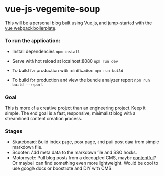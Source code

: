 # vue-js-vegemite-soup
This will be a personal blog built using Vue.js, and jump-started with the [vue webpack boilerplate](https://github.com/vuejs-templates/webpack).

### To run the application:
* Install dependencies
`npm install`

* Serve with hot reload at localhost:8080
`npm run dev`

* To build for production with minification
`npm run build`

* To build for production and view the bundle analyzer report
`npm run build --report`

### Goal
This is more of a creative project than an engineering project. Keep it simple. The end goal is a fast, responsive, minimalist blog with a streamlined content creation process.

### Stages
* Skateboard: Build index page, post page, and pull post data from simple markdown file.
* Scooter: Add meta data to the markdown file and SSO hooks.
* Motorcycle: Pull blog posts from a decoupled CMS, maybe [contentful](https://www.contentful.com/r/knowledgebase/content-as-a-service/)? Or maybe I can find something even more lightweight. Would be cool to use google docs or boostnote and DIY with CMS.
